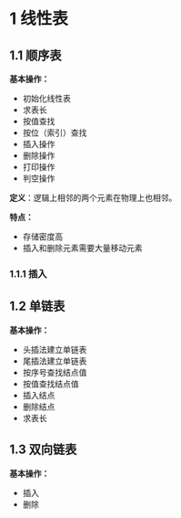 # 1 线性表

## 1.1 顺序表

**基本操作：**

- 初始化线性表
- 求表长
- 按值查找
- 按位（索引）查找
- 插入操作
- 删除操作
- 打印操作
- 判空操作

**定义**：逻辑上相邻的两个元素在物理上也相邻。

**特点：**

- 存储密度高
- 插入和删除元素需要大量移动元素

### 1.1.1 插入

## 1.2 单链表

**基本操作：**

- 头插法建立单链表
- 尾插法建立单链表
- 按序号查找结点值
- 按值查找结点值
- 插入结点
- 删除结点
- 求表长

## 1.3 双向链表 

**基本操作：**

- 插入
- 删除

